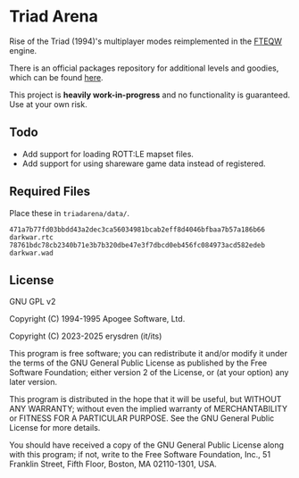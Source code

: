 # Triad Arena

Rise of the Triad (1994)'s multiplayer modes reimplemented in the [FTEQW](https://www.fteqw.org/) engine.

There is an official packages repository for additional levels and goodies,
which can be found [here](https://github.com/erysdren/TriadArena-Packages).

This project is **heavily work-in-progress** and no functionality is guaranteed.
Use at your own risk.

## Todo

- Add support for loading ROTT:LE mapset files.
- Add support for using shareware game data instead of registered.

## Required Files

Place these in `triadarena/data/`.

```
471a7b77fd03bbdd43a2dec3ca56034981bcab2eff8d4046bfbaa7b57a186b66  darkwar.rtc
78761bdc78cb2340b71e3b7b320dbe47e3f7dbcd0eb456fc084973acd582edeb  darkwar.wad
```

## License

GNU GPL v2

Copyright (C) 1994-1995 Apogee Software, Ltd.

Copyright (C) 2023-2025 erysdren (it/its)

This program is free software; you can redistribute it and/or
modify it under the terms of the GNU General Public License
as published by the Free Software Foundation; either version 2
of the License, or (at your option) any later version.

This program is distributed in the hope that it will be useful,
but WITHOUT ANY WARRANTY; without even the implied warranty of
MERCHANTABILITY or FITNESS FOR A PARTICULAR PURPOSE.  See the
GNU General Public License for more details.

You should have received a copy of the GNU General Public License
along with this program; if not, write to the Free Software
Foundation, Inc., 51 Franklin Street, Fifth Floor, Boston, MA  02110-1301, USA.
